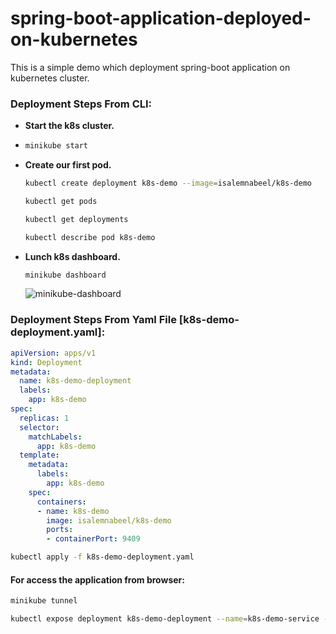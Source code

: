 # spring-boot-application-deployed-on-kubernetes
This is a simple demo which deployment spring-boot application on kubernetes cluster.

### Deployment Steps From CLI:

* **Start the k8s cluster.**

* ```bash
  minikube start
  ```

* **Create our first pod.**

  ```bash
  kubectl create deployment k8s-demo --image=isalemnabeel/k8s-demo
  ```

  ```bash
  kubectl get pods
  ```

  ```bash
  kubectl get deployments
  ```

  ```bash
  kubectl describe pod k8s-demo
  ```

* **Lunch k8s dashboard.**

  ```bash
  minikube dashboard
  ```

  ![minikube-dashboard](C:\salem-nabeel-disk\my-works\codes\github\spring-boot-application-deployed-on-kubernetes\minikube-dashboard.png)

### Deployment Steps From Yaml File [k8s-demo-deployment.yaml]:

```yaml
apiVersion: apps/v1
kind: Deployment
metadata:
  name: k8s-demo-deployment
  labels:
    app: k8s-demo
spec:
  replicas: 1
  selector:
    matchLabels:
      app: k8s-demo
  template:
    metadata:
      labels:
        app: k8s-demo
    spec:
      containers:
      - name: k8s-demo
        image: isalemnabeel/k8s-demo
        ports:
        - containerPort: 9409
```

```bash
kubectl apply -f k8s-demo-deployment.yaml
```

#### For access the application from browser:

```bash
minikube tunnel
```

```bash
kubectl expose deployment k8s-demo-deployment --name=k8s-demo-service --port=9409 --target-port=9409 --type=LoadBalancer
```


